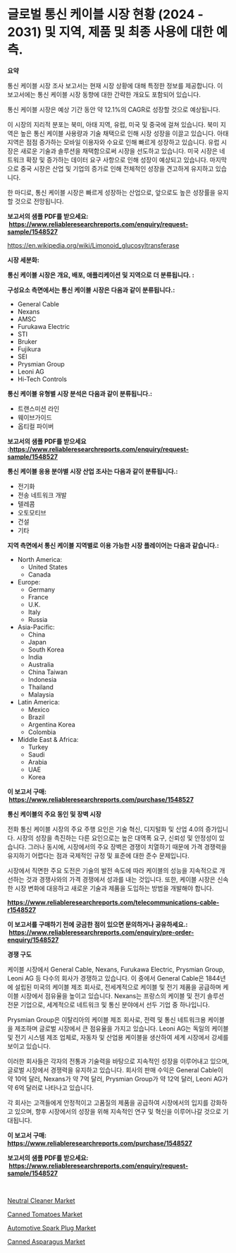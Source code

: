 <p><h1>글로벌 통신 케이블 시장 현황 (2024 - 2031) 및 지역, 제품 및 최종 사용에 대한 예측.</h1></p><p><strong>요약</strong></p>
<p><p>통신 케이블 시장 조사 보고서는 현재 시장 상황에 대해 특정한 정보를 제공합니다. 이 보고서에는 통신 케이블 시장 동향에 대한 간략한 개요도 포함되어 있습니다. </p><p>통신 케이블 시장은 예상 기간 동안 약 12.1%의 CAGR로 성장할 것으로 예상됩니다. </p><p>이 시장의 지리적 분포는 북미, 아태 지역, 유럽, 미국 및 중국에 걸쳐 있습니다. 북미 지역은 높은 통신 케이블 사용량과 기술 채택으로 인해 시장 성장을 이끌고 있습니다. 아태 지역은 점점 증가하는 모바일 이용자와 수요로 인해 빠르게 성장하고 있습니다. 유럽 시장은 새로운 기술과 솔루션을 채택함으로써 시장을 선도하고 있습니다. 미국 시장은 네트워크 확장 및 증가하는 데이터 요구 사항으로 인해 성장이 예상되고 있습니다. 마지막으로 중국 시장은 산업 및 기업의 증가로 인해 전체적인 성장을 견고하게 유지하고 있습니다. </p><p>한 마디로, 통신 케이블 시장은 빠르게 성장하는 산업으로, 앞으로도 높은 성장률을 유지할 것으로 전망됩니다.</p></p>
<p><strong>보고서의 샘플 PDF를 받으세요: &nbsp;<a href="https://www.reliableresearchreports.com/enquiry/request-sample/1548527">https://www.reliableresearchreports.com/enquiry/request-sample/1548527</a></strong></p>
<p><a href="https://en.wikipedia.org/wiki/Limonoid_glucosyltransferase">https://en.wikipedia.org/wiki/Limonoid_glucosyltransferase</a></p>
<p><strong>시장 세분화:</strong></p>
<p><strong> 통신 케이블 시장은 개요, 배포, 애플리케이션 및 지역으로 더 분류됩니다. :</strong></p>
<p><strong>구성요소 측면에서는 통신 케이블 시장은 다음과 같이 분류됩니다.:</strong></p>
<p><ul><li>General Cable</li><li>Nexans</li><li>AMSC</li><li>Furukawa Electric</li><li>STI</li><li>Bruker</li><li>Fujikura</li><li>SEI</li><li>Prysmian Group</li><li>Leoni AG</li><li>Hi-Tech Controls</li></ul></p>
<p><strong> 통신 케이블 유형별 시장 분석은 다음과 같이 분류됩니다.:</strong></p>
<p><ul><li>트랜스미션 라인</li><li>웨이브가이드</li><li>옵티컬 파이버</li></ul></p>
<p><strong>보고서의 샘플 PDF를 받으세요 :<a href="https://www.reliableresearchreports.com/enquiry/request-sample/1548527">https://www.reliableresearchreports.com/enquiry/request-sample/1548527</a></strong></p>
<p><strong> 통신 케이블 응용 분야별 시장 산업 조사는 다음과 같이 분류됩니다.:</strong></p>
<p><ul><li>전기화</li><li>전송 네트워크 개발</li><li>텔레콤</li><li>오토모티브</li><li>건설</li><li>기타</li></ul></p>
<p><strong>지역 측면에서 통신 케이블 지역별로 이용 가능한 시장 플레이어는 다음과 같습니다.:</strong></p>
<p><ul>
    <li>
        North America:
        <ul>
            <li>United States</li>
            <li>Canada</li>
        </ul>
    </li>
    <li>
        Europe:
        <ul>
            <li>Germany</li>
            <li>France</li>
            <li>U.K.</li>
            <li>Italy</li>
            <li>Russia</li>
        </ul>
    </li>
    <li>
        Asia-Pacific:
        <ul>
            <li>China</li>
            <li>Japan</li>
            <li>South Korea</li>
            <li>India</li>
            <li>Australia</li>
            <li>China Taiwan</li>
            <li>Indonesia</li>
            <li>Thailand</li>
            <li>Malaysia</li>
        </ul>
    </li>
    <li>
        Latin America:
        <ul>
            <li>Mexico</li>
            <li>Brazil</li>
            <li>Argentina Korea</li>
            <li>Colombia</li>
        </ul>
    </li>
    <li>
        Middle East & Africa:
        <ul>
            <li>Turkey</li>
            <li>Saudi</li>
            <li>Arabia</li>
            <li>UAE</li>
            <li>Korea</li>
        </ul>
    </li>
    </ul></p>
<p><strong>이 보고서 구매: &nbsp;<a href="https://www.reliableresearchreports.com/purchase/1548527">https://www.reliableresearchreports.com/purchase/1548527</a></strong></p>
<p><strong>통신 케이블의 주요 동인 및 장벽 시장</strong></p>
<p><p>전화 통신 케이블 시장의 주요 주행 요인은 기술 혁신, 디지털화 및 산업 4.0의 증가입니다. 시장의 성장을 촉진하는 다른 요인으로는 높은 대역폭 요구, 신뢰성 및 안정성이 있습니다. 그러나 동시에, 시장에서의 주요 장벽은 경쟁이 치열하기 때문에 가격 경쟁력을 유지하기 어렵다는 점과 국제적인 규정 및 표준에 대한 준수 문제입니다.</p><p>시장에서 직면한 주요 도전은 기술의 발전 속도에 따라 케이블의 성능을 지속적으로 개선하는 것과 경쟁사와의 가격 경쟁에서 성과를 내는 것입니다. 또한, 케이블 시장은 신속한 시장 변화에 대응하고 새로운 기술과 제품을 도입하는 방법을 개발해야 합니다.</p></p>
<p><strong><a href="https://www.reliableresearchreports.com/telecommunications-cable-r1548527">https://www.reliableresearchreports.com/telecommunications-cable-r1548527</a></strong></p>
<p><strong>이 보고서를 구매하기 전에 궁금한 점이 있으면 문의하거나 공유하세요.: &nbsp;<a href="https://www.reliableresearchreports.com/enquiry/pre-order-enquiry/1548527">https://www.reliableresearchreports.com/enquiry/pre-order-enquiry/1548527</a></strong></p>
<p><strong>경쟁 구도</strong></p>
<p><p>케이블 시장에서 General Cable, Nexans, Furukawa Electric, Prysmian Group, Leoni AG 등 다수의 회사가 경쟁하고 있습니다. 이 중에서 General Cable은 1844년에 설립된 미국의 케이블 제조 회사로, 전세계적으로 케이블 및 전기 제품을 공급하며 케이블 시장에서 점유율을 높이고 있습니다. Nexans는 프랑스의 케이블 및 전기 솔루션 전문 기업으로, 세계적으로 네트워크 및 통신 분야에서 선두 기업 중 하나입니다.</p><p>Prysmian Group은 이탈리아의 케이블 제조 회사로, 전력 및 통신 네트워크용 케이블을 제조하며 글로벌 시장에서 큰 점유율을 가지고 있습니다. Leoni AG는 독일의 케이블 및 전기 시스템 제조 업체로, 자동차 및 산업용 케이블을 생산하여 세계 시장에서 강세를 보이고 있습니다.</p><p>이러한 회사들은 각자의 전통과 기술력을 바탕으로 지속적인 성장을 이루어내고 있으며, 글로벌 시장에서 경쟁력을 유지하고 있습니다. 회사의 판매 수익은 General Cable이 약 10억 달러, Nexans가 약 7억 달러, Prysmian Group가 약 12억 달러, Leoni AG가 약 6억 달러로 나타나고 있습니다.</p><p>각 회사는 고객들에게 안정적이고 고품질의 제품을 공급하여 시장에서의 입지를 강화하고 있으며, 향후 시장에서의 성장을 위해 지속적인 연구 및 혁신을 이루어나갈 것으로 기대됩니다.</p></p>
<p><strong>이 보고서 구매: &nbsp; <a href="https://www.reliableresearchreports.com/purchase/1548527">https://www.reliableresearchreports.com/purchase/1548527</a></strong></p>
<p><strong>보고서의 샘플 PDF를 받으세요: &nbsp;<a href="https://www.reliableresearchreports.com/enquiry/request-sample/1548527">https://www.reliableresearchreports.com/enquiry/request-sample/1548527</a></strong><strong></strong></p>
<p>&nbsp;</p>
<p><p><a href="https://www.linkedin.com/pulse/neutral-cleaner-industry-analysis-report-its-market-size-growing-5tgcc">Neutral Cleaner Market</a></p><p><a href="https://github.com/AlysaLedner2023/Market-Research-Report-List-2/blob/main/canned-tomatoes-market.md">Canned Tomatoes Market</a></p><p><a href="https://www.linkedin.com/pulse/automotive-spark-plug-market-size-growth-industry-analysis-segmentation-lpq2c">Automotive Spark Plug Market</a></p><p><a href="https://github.com/JermaineCrona2023/Market-Research-Report-List-2/blob/main/canned-asparagus-market.md">Canned Asparagus Market</a></p></p>